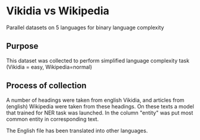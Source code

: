 # Vikidia vs Wikipedia
Parallel datasets on 5 languages for binary language complexity

## Purpose

This dataset was collected to perform simplified language complexity task (Vikidia = easy, Wikipedia=normal)

## Process of collection
A number of headings were taken from english Vikidia, and articles from (english) Wikipedia were taken from these headings. On these texts a model that trained for NER task was launched. In the column "entity" was put most common entity in corresponding text.

The English file has been translated into other languages.
